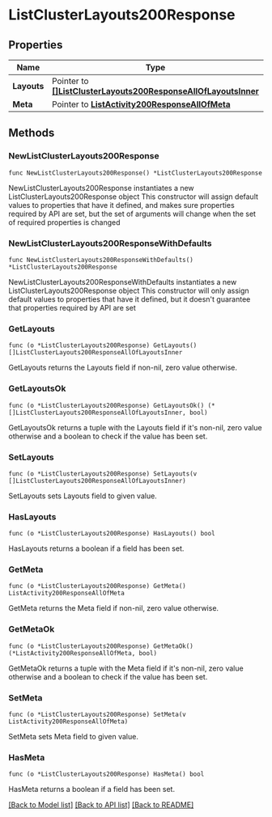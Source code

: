 # ListClusterLayouts200Response

## Properties

Name | Type | Description | Notes
------------ | ------------- | ------------- | -------------
**Layouts** | Pointer to [**[]ListClusterLayouts200ResponseAllOfLayoutsInner**](ListClusterLayouts200ResponseAllOfLayoutsInner.md) |  | [optional] 
**Meta** | Pointer to [**ListActivity200ResponseAllOfMeta**](ListActivity200ResponseAllOfMeta.md) |  | [optional] 

## Methods

### NewListClusterLayouts200Response

`func NewListClusterLayouts200Response() *ListClusterLayouts200Response`

NewListClusterLayouts200Response instantiates a new ListClusterLayouts200Response object
This constructor will assign default values to properties that have it defined,
and makes sure properties required by API are set, but the set of arguments
will change when the set of required properties is changed

### NewListClusterLayouts200ResponseWithDefaults

`func NewListClusterLayouts200ResponseWithDefaults() *ListClusterLayouts200Response`

NewListClusterLayouts200ResponseWithDefaults instantiates a new ListClusterLayouts200Response object
This constructor will only assign default values to properties that have it defined,
but it doesn't guarantee that properties required by API are set

### GetLayouts

`func (o *ListClusterLayouts200Response) GetLayouts() []ListClusterLayouts200ResponseAllOfLayoutsInner`

GetLayouts returns the Layouts field if non-nil, zero value otherwise.

### GetLayoutsOk

`func (o *ListClusterLayouts200Response) GetLayoutsOk() (*[]ListClusterLayouts200ResponseAllOfLayoutsInner, bool)`

GetLayoutsOk returns a tuple with the Layouts field if it's non-nil, zero value otherwise
and a boolean to check if the value has been set.

### SetLayouts

`func (o *ListClusterLayouts200Response) SetLayouts(v []ListClusterLayouts200ResponseAllOfLayoutsInner)`

SetLayouts sets Layouts field to given value.

### HasLayouts

`func (o *ListClusterLayouts200Response) HasLayouts() bool`

HasLayouts returns a boolean if a field has been set.

### GetMeta

`func (o *ListClusterLayouts200Response) GetMeta() ListActivity200ResponseAllOfMeta`

GetMeta returns the Meta field if non-nil, zero value otherwise.

### GetMetaOk

`func (o *ListClusterLayouts200Response) GetMetaOk() (*ListActivity200ResponseAllOfMeta, bool)`

GetMetaOk returns a tuple with the Meta field if it's non-nil, zero value otherwise
and a boolean to check if the value has been set.

### SetMeta

`func (o *ListClusterLayouts200Response) SetMeta(v ListActivity200ResponseAllOfMeta)`

SetMeta sets Meta field to given value.

### HasMeta

`func (o *ListClusterLayouts200Response) HasMeta() bool`

HasMeta returns a boolean if a field has been set.


[[Back to Model list]](../README.md#documentation-for-models) [[Back to API list]](../README.md#documentation-for-api-endpoints) [[Back to README]](../README.md)


